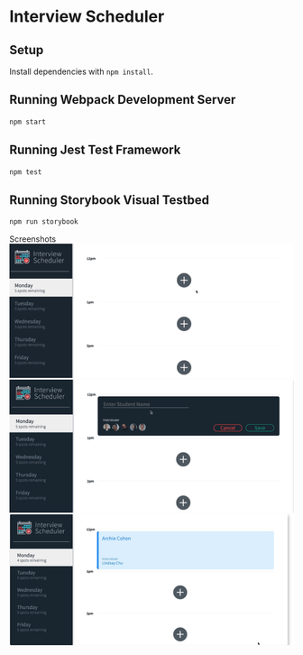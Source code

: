 # Interview Scheduler

## Setup

Install dependencies with `npm install`.

## Running Webpack Development Server

```sh
npm start
```

## Running Jest Test Framework

```sh
npm test
```

## Running Storybook Visual Testbed

```sh
npm run storybook
```
Screenshots
!["Homepage"](https://github.com/williamdjting/scheduler/blob/master/docs/Screen%20Shot%202020-08-17%20at%2012.19.31%20AM.png?raw=true)
!["Add Appointment"](https://github.com/williamdjting/scheduler/blob/master/docs/Screen%20Shot%202020-08-17%20at%2012.19.50%20AM.png?raw=true)
!["Added Appointment"](https://github.com/williamdjting/scheduler/blob/master/docs/Screen%20Shot%202020-08-17%20at%2012.19.16%20AM.png?raw=true)

